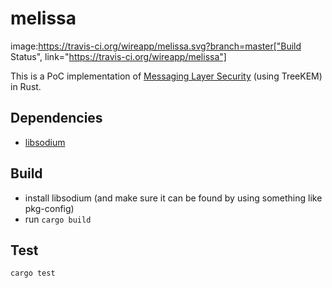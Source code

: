 # melissa

image:https://travis-ci.org/wireapp/melissa.svg?branch=master["Build Status", link="https://travis-ci.org/wireapp/melissa"]

This is a PoC implementation of [Messaging Layer Security](https://github.com/ekr/mls-protocol/blob/master/draft-barnes-mls-protocol.md) (using TreeKEM) in Rust.

## Dependencies

 - [libsodium](https://github.com/jedisct1/libsodium)

## Build

 - install libsodium (and make sure it can be found by using something like pkg-config)
 - run `cargo build`

## Test

`cargo test`